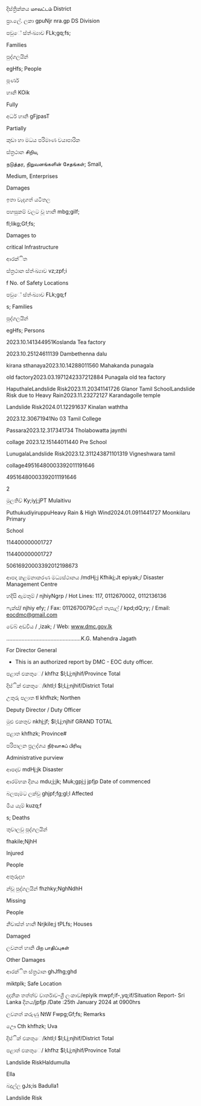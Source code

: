 දිස්ත්‍රික්කය மாவட்டம் District

ප්‍රා.ලේ. ලකා gpuNjr nra.gp DS Division

පවුේ ස්ත්‍ංඛ්‍යාව FLk;gq;fs;

Families

පුද්ගලයින්

egHfs; People

පූර්ණ

හානි KOik

Fully

අර්ධ හානි gFjpasT

Partially

කුඩා හා මධය පරිමාණ වයාපාරික

ස්ත්‍රථාන சிறிய,

நடுத்தர, நிறுவனங்களின் சேதங்கள்; Small,

Medium, Enterprises

Damages

ඉතා වැදගත් යටිතල

පහසුකම් වලට වූ හානි mbg;gilf;

fl;likg;Gf;fs;

Damages to

critical Infrastructure

ආරක්ිත

ස්ත්‍රථාන ස්ත්‍ංඛ්‍යාව vz;zpf;i

f No. of Safety Locations

පවුේ ස්ත්‍ංඛ්‍යාව FLk;gq;f

s; Families

පුද්ගලයින්

egHfs; Persons

2023.10.141344951Koslanda Tea factory

2023.10.25124611139 Dambethenna dalu

kirana sthanaya2023.10.14288011560 Mahakanda punagala

old factory2023.03.1971242337212884 Punagala old tea factory

HaputhaleLandslide Risk2023.11.20341141726 Glanor Tamil SchoolLandslide Risk due to Heavy Rain2023.11.23272127 Karandagolle temple

Landslide Risk2024.01.12291637 Kinalan waththa

2023.12.30671941No 03 Tamil College

Passara2023.12.317341734 Tholabowatta jaynthi

collage 2023.12.15144011440 Pre School

LunugalaLandslide Risk2023.12.311243871101319 Vigneshwara tamil

collage49516480003392011191646

49516480003392011191646

2

මුලතිව් Ky;iyj;jPT Mulaitivu

PuthukudiyiruppuHeavy Rain & High Wind2024.01.0911441727 Moonkilaru Primary

School

114400000001727

114400000001727

50616920003392012198673

ආපදා කළමනාකරණ මධ්‍යස්ථානය /mdHj;j Kfhikj;Jt epiyak;/ Disaster Management Centre

හදිසි ඇමතුම් / njhiyNgrp / Hot Lines: 117, 0112670002, 0112136136

ෆැක්ස්/ njhiy efy; / Fax: 0112670079විදුත් තැපැල් / kpd;dQ;ry; / Email: eocdmc@gmail.com

වෙබ් අඩවිය / ,izak; / Web: www.dmc.gov.lk

…..............................................K.G. Mahendra Jagath

For Director General

* This is an authorized report by DMC - EOC duty officer.

පළාත් ඵකතුෙ/ khfhz $l;Lj;njhif/Province Total

දිස්ික් එකතුෙ/khtl;l $l;Lj;njhif/District Total

උතුරු පලාත tl khfhzk; Northen

Deputy Director / Duty Officer

මුළු එකතුව nkhj;jf; $l;Lj;njhif GRAND TOTAL

පළාත khfhzk; Province#

පරිපාලන ප්‍රලද්ශය நிர்வாகப் பிரிவு

Administrative purview

ආපදාව mdHj;jk Disaster

ආරම්භක දිනය mdu;j;jk; Muk;gpj;j jpfjp Date of commenced

බලපෑමට ලක්වු ghjpf;fg;gl;l Affected

මිය යෑම් kuzq;f

s; Deaths

තුවාලවු පුද්ගලයින්

fhakile;NjhH

Injured

People

අතුරුදහ

න්වූ පුද්ගලයින් fhzhky;NghNdhH

Missing

People

නිවාස්ත්‍ හානි Nrjkile;j tPLfs; Houses

Damaged

ලවනත් හානි பிற பாதிப்புகள்

Other Damages

ආරක්ිත ස්ත්‍රථාන ghJfhg;ghd

miktplk; Safe Location

දදනික තත්ත්ව වාර්තාව-ශ්‍රී ලංකාව/epiyik mwpf;if-,yq;if/Situation Report- Sri Lanka දිනය/jpfjp /Date :25th January 2024 at 0900hrs

ලවනත් කරුණු NtW Fwpg;Gf;fs; Remarks

ඌෙ Cth khfhzk; Uva

දිස්ික් එකතුෙ/khtl;l $l;Lj;njhif/District Total

පළාත් ඵකතුෙ/ khfhz $l;Lj;njhif/Province Total

Landslide RiskHaldumulla

Ella

බදුල්ල gJs;is Badulla1

Landslide Risk